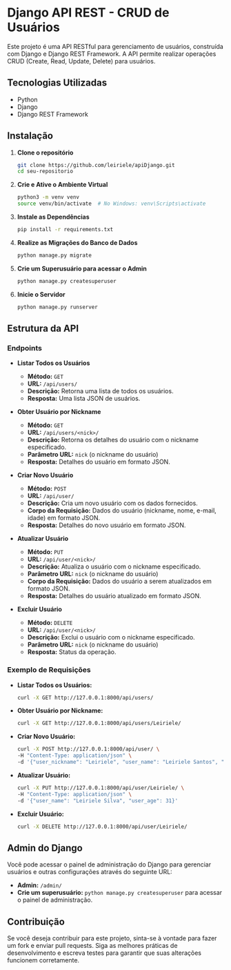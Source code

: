 # Django API REST - CRUD de Usuários

Este projeto é uma API RESTful para gerenciamento de usuários, construída com Django e Django REST Framework. A API permite realizar operações CRUD (Create, Read, Update, Delete) para usuários.

## Tecnologias Utilizadas

- Python
- Django
- Django REST Framework

## Instalação

1. **Clone o repositório**
    ```sh
    git clone https://github.com/leiriele/apiDjango.git
    cd seu-repositorio
    ```
2. **Crie e Ative o Ambiente Virtual**

    ```bash
    python3 -m venv venv
    source venv/bin/activate  # No Windows: venv\Scripts\activate
    ```

3. **Instale as Dependências**

    ```bash
    pip install -r requirements.txt
    ```

4. **Realize as Migrações do Banco de Dados**

    ```bash
    python manage.py migrate
    ```

5. **Crie um Superusuário para acessar o Admin**

    ```bash
    python manage.py createsuperuser
    ```

6. **Inicie o Servidor**

    ```bash
    python manage.py runserver
    ```

## Estrutura da API

### Endpoints

- **Listar Todos os Usuários**
    - **Método:** `GET`
    - **URL:** `/api/users/`
    - **Descrição:** Retorna uma lista de todos os usuários.
    - **Resposta:** Uma lista JSON de usuários.

- **Obter Usuário por Nickname**
    - **Método:** `GET`
    - **URL:** `/api/users/<nick>/`
    - **Descrição:** Retorna os detalhes do usuário com o nickname especificado.
    - **Parâmetro URL:** `nick` (o nickname do usuário)
    - **Resposta:** Detalhes do usuário em formato JSON.

- **Criar Novo Usuário**
    - **Método:** `POST`
    - **URL:** `/api/user/`
    - **Descrição:** Cria um novo usuário com os dados fornecidos.
    - **Corpo da Requisição:** Dados do usuário (nickname, nome, e-mail, idade) em formato JSON.
    - **Resposta:** Detalhes do novo usuário em formato JSON.

- **Atualizar Usuário**
    - **Método:** `PUT`
    - **URL:** `/api/user/<nick>/`
    - **Descrição:** Atualiza o usuário com o nickname especificado.
    - **Parâmetro URL:** `nick` (o nickname do usuário)
    - **Corpo da Requisição:** Dados do usuário a serem atualizados em formato JSON.
    - **Resposta:** Detalhes do usuário atualizado em formato JSON.

- **Excluir Usuário**
    - **Método:** `DELETE`
    - **URL:** `/api/user/<nick>/`
    - **Descrição:** Exclui o usuário com o nickname especificado.
    - **Parâmetro URL:** `nick` (o nickname do usuário)
    - **Resposta:** Status da operação.

### Exemplo de Requisições

- **Listar Todos os Usuários:**

    ```bash
    curl -X GET http://127.0.0.1:8000/api/users/
    ```

- **Obter Usuário por Nickname:**

    ```bash
    curl -X GET http://127.0.0.1:8000/api/users/Leiriele/
    ```

- **Criar Novo Usuário:**

    ```bash
    curl -X POST http://127.0.0.1:8000/api/user/ \
    -H "Content-Type: application/json" \
    -d '{"user_nickname": "Leiriele", "user_name": "Leiriele Santos", "user_email": "leiriele@example.com", "user_age": 30}'
    ```

- **Atualizar Usuário:**

    ```bash
    curl -X PUT http://127.0.0.1:8000/api/user/Leiriele/ \
    -H "Content-Type: application/json" \
    -d '{"user_name": "Leiriele Silva", "user_age": 31}'
    ```

- **Excluir Usuário:**

    ```bash
    curl -X DELETE http://127.0.0.1:8000/api/user/Leiriele/
    ```

## Admin do Django

Você pode acessar o painel de administração do Django para gerenciar usuários e outras configurações através do seguinte URL:

- **Admin:** `/admin/`
- **Crie um superusuário:** `python manage.py createsuperuser` para acessar o painel de administração.

## Contribuição

Se você deseja contribuir para este projeto, sinta-se à vontade para fazer um fork e enviar pull requests. Siga as melhores práticas de desenvolvimento e escreva testes para garantir que suas alterações funcionem corretamente.



